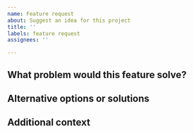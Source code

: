 ```yaml
---
name: Feature request
about: Suggest an idea for this project
title: ''
labels: feature request
assignees: ''

---
```


<!--
Please note that it may not be possible for us to incorporate all feature requests. 
Janus has been developed to meet the security and workflow requirements of Guardian Digital, 
therefore we may be hesitant to significantly expand or alter the remit of this application.
-->

## What problem would this feature solve?
<!-- Please describe the problem this feature would solve and the requirements you have -->


## Alternative options or solutions
<!-- Please describe any alternatives you have considered -->


## Additional context
<!--
Please add any other context or screenshots about the feature request here. This could include
 the source of the inspiration for the feature (such as a different service) or examples of how
 the feature might work.
-->


